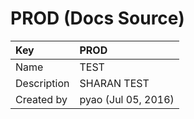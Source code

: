 # PROD \(Docs Source\)

| Key | PROD |
| :--- | :--- |
| Name | TEST |
| Description | SHARAN TEST |
| Created by | pyao \(Jul 05, 2016\) |


